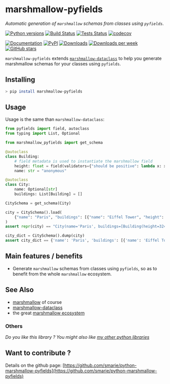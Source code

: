 # marshmallow-pyfields

*Automatic generation of `marshmallow` schemas from classes using `pyfields`.*

[![Python versions](https://img.shields.io/pypi/pyversions/marshmallow-pyfields.svg)](https://pypi.python.org/pypi/marshmallow-pyfields/) [![Build Status](https://travis-ci.org/smarie/python-marshmallow-pyfields.svg?branch=master)](https://travis-ci.org/smarie/python-marshmallow-pyfields) [![Tests Status](https://smarie.github.io/python-marshmallow-pyfields/junit/junit-badge.svg?dummy=8484744)](https://smarie.github.io/python-marshmallow-pyfields/junit/report.html) [![codecov](https://codecov.io/gh/smarie/python-marshmallow-pyfields/branch/master/graph/badge.svg)](https://codecov.io/gh/smarie/python-marshmallow-pyfields)

[![Documentation](https://img.shields.io/badge/doc-latest-blue.svg)](https://smarie.github.io/python-marshmallow-pyfields/) [![PyPI](https://img.shields.io/pypi/v/marshmallow-pyfields.svg)](https://pypi.python.org/pypi/marshmallow-pyfields/) [![Downloads](https://pepy.tech/badge/marshmallow-pyfields)](https://pepy.tech/project/marshmallow-pyfields) [![Downloads per week](https://pepy.tech/badge/marshmallow-pyfields/week)](https://pepy.tech/project/marshmallow-pyfields) [![GitHub stars](https://img.shields.io/github/stars/smarie/python-marshmallow-pyfields.svg)](https://github.com/smarie/python-marshmallow-pyfields/stargazers)


`marshmallow-pyfields` extends [`marshmallow-dataclass`](https://github.com/lovasoa/marshmallow_dataclass) to help you generate marshmallow schemas for your classes using `pyfields`. 


## Installing

```bash
> pip install marshmallow-pyfields
```

## Usage

Usage is the same than `marshmallow-dataclass`:

```python
from pyfields import field, autoclass
from typing import List, Optional

from marshmallow_pyfields import get_schema

@autoclass
class Building:
    # field metadata is used to instantiate the marshmallow field
    height: float = field(validators={"should be positive": lambda x: x >= 0})
    name: str = "anonymous"

@autoclass
class City:
    name: Optional[str]
    buildings: List[Building] = []

CitySchema = get_schema(City)

city = CitySchema().load(
    {"name": "Paris", "buildings": [{"name": "Eiffel Tower", "height": 324}]}
)
assert repr(city) == "City(name='Paris', buildings=[Building(height=324.0, name='Eiffel Tower')])"

city_dict = CitySchema().dump(city)
assert city_dict == {'name': 'Paris', 'buildings': [{'name': 'Eiffel Tower', 'height': 324.0}]}
```


## Main features / benefits

 * Generate `marshmallow` schemas from classes using `pyfields`, so as to benefit from the whole `marshmallow` ecosystem.

## See Also

 - [marshmallow](https://marshmallow.readthedocs.io/en/stable/) of course
 - [marshmallow-dataclass](https://github.com/lovasoa/marshmallow_dataclass)
 - the great [marshmallow ecosystem](https://github.com/marshmallow-code/marshmallow/wiki/Ecosystem)

### Others

*Do you like this library ? You might also like [my other python libraries](https://github.com/smarie/OVERVIEW#python)* 

## Want to contribute ?

Details on the github page: [https://github.com/smarie/python-marshmallow-pyfields](https://github.com/smarie/python-marshmallow-pyfields)
